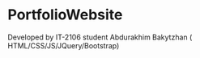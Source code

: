 # PortfolioWebsite
Developed by IT-2106 student Abdurakhim Bakytzhan ( HTML/CSS/JS/JQuery/Bootstrap)
